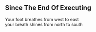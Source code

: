 Since The End Of Executing
--------------------------
Your foot breathes from west to east  
your breath shines from north to south  
